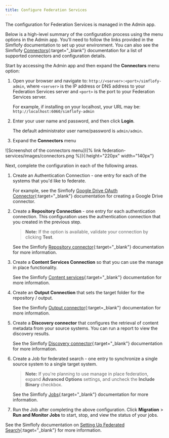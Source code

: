 ```yaml
---
title: Configure Federation Services
---
```


The configuration for Federation Services is managed in the Admin app.

Below is a high-level summary of the configuration process using the menu options in the Admin app. You'll need to follow the links provided in the Simflofy documentation to set up your environment. You can also see the Simflofy [Connectors](https://simflofy.helpdocsonline.com/connectors){:target="_blank"} documentation for a list of supported connectors and configuration details.

Start by accessing the Admin app and then expand the **Connectors** menu option:

1. Open your browser and navigate to: `http://<server>:<port>/simflofy-admin`, where `<server>` is the IP address or DNS address to your Federation Services server and `<port>` is the port to your Federation Services server.

    For example, if installing on your localhost, your URL may be: `http://localhost:6060/simflofy-admin`

2. Enter your user name and password, and then click **Login**.

    The default administrator user name/password is `admin/admin`.

3. Expand the **Connectors** menu

![Screenshot of the connectors menu]({% link federation-services/images/connectors.png %}){:height="220px" width="140px"}

Next, complete the configuration in each of the following areas.

1. Create an Authentication Connection - one entry for each of the systems that you'd like to federate.

    For example, see the Simflofy [Google Drive OAuth Connector](https://simflofy.helpdocsonline.com/google-drive-oauth-connector){:target="_blank"} documentation for creating a Google Drive connector.

2. Create a **Repository Connection** - one entry for each authentication connection. This configuration uses the authentication connection that you created in the previous step.

    > **Note:** If the option is available, validate your connection by clicking **Test**.

    See the Simflofy [Repository connector](https://simflofy.helpdocsonline.com/repository-connector){:target="_blank"} documentation for more information.

3. Create a **Content Services Connection** so that you can use the manage in place functionality.

    See the Simflofy [Content services](https://simflofy.helpdocsonline.com/content-services){:target="_blank"} documentation for more information.

4. Create an **Output Connection** that sets the target folder for the repository / output.

    See the Simflofy [Output connector](https://simflofy.helpdocsonline.com/output-connector){:target=_blank"} documentation for more information.

5. Create a **Discovery connector** that configures the retrieval of content metadata from your source systems. You can run a report to view the discovery results.

    See the Simflofy [Discovery connector](https://simflofy.helpdocsonline.com/discovery-connector){:target="_blank"} documentation for more information.

6. Create a Job for federated search - one entry to synchronize a single source system to a single target system.

    > **Note:** If you're planning to use manage in place federation, expand **Advanced Options** settings, and uncheck the **Include Binary** checkbox.

    See the Simflofy [Jobs](https://simflofy.helpdocsonline.com/jobs){:target="_blank"} documentation for more information.

7. Run the Job after completing the above configuration. Click **Migration** > **Run and Monitor Jobs** to start, stop, and view the status of your jobs.

See the Simflofy documentation on [Setting Up Federated Search](http://simflofy.helpdocsonline.com/setting-up-federated-search-tutorial){:taget="_blank"} for more information.
